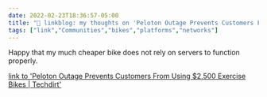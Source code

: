 ```yaml
---
date: 2022-02-23T18:36:57-05:00
title: "🔗 linkblog: my thoughts on 'Peloton Outage Prevents Customers From Using $2,500 Exercise Bikes | Techdirt'"
tags: ["link","Communities","bikes","platforms","networks"]
---
```

Happy that my much cheaper bike does not rely on servers to function properly.
 
[link to 'Peloton Outage Prevents Customers From Using $2,500 Exercise Bikes | Techdirt'](https://www.techdirt.com/articles/20220222/08400148521/peloton-outage-prevents-customers-using-2500-exercise-bikes.shtml)
